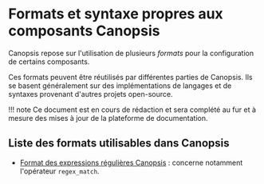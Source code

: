 # Formats et syntaxe propres aux composants Canopsis

Canopsis repose sur l'utilisation de plusieurs *formats* pour la configuration de certains composants.

Ces formats peuvent être réutilisés par différentes parties de Canopsis. Ils se basent généralement sur des implémentations de langages et de syntaxes provenant d'autres projets open-source.

!!! note
    Ce document est en cours de rédaction et sera complété au fur et à mesure des mises à jour de la plateforme de documentation.

## Liste des formats utilisables dans Canopsis

*  [Format des expressions régulières Canopsis](format-regex.md) : concerne notamment l'opérateur `regex_match`.
